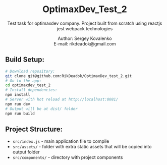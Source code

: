 <div align="center">
  <h1>OptimaxDev_Test_2</h1>
  <p>
    Test task for optimaxdev company. Project built from scratch using reactjs jest webpack technologies
  </p>
  <p>Author: Sergey Kovalenko <br> E-mail: rikdeadok@gmail.com</p>
</div>


## Build Setup:

``` bash
# Download repository:
git clone git@github.com:RikDeadok/OptimaxDev_test_2.git
# Go to the app:
cd optimaxdev_test_2
# Install dependencies:
npm install
# Server with hot reload at http://localhost:8081/
npm run dev
# Output will be at dist/ folder
npm run build
```

## Project Structure:

* `src/index.js` - main application file to compile
* `src/assets/` - folder with extra static assets that will be copied into output folder
* `src/components/` - directory with project components